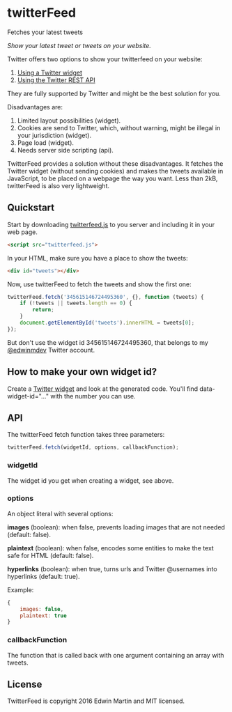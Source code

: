 # twitterFeed

Fetches your latest tweets

_Show your latest tweet or tweets on your website._

Twitter offers two options to show your twitterfeed on your website:
  
1. [Using a Twitter widget](https://dev.twitter.com/web/overview)
2. [Using the Twitter REST API](https://dev.twitter.com/rest/public)

They are fully supported by Twitter and might be the best solution for you.

Disadvantages are:

1. Limited layout possibilities (widget).
2. Cookies are send to Twitter, which, without warning, might be illegal in your jurisdiction (widget).
3. Page load (widget).
4. Needs server side scripting (api).

TwitterFeed provides a solution without these disadvantages. It fetches the Twitter widget (without sending
cookies) and makes the tweets available in JavaScript, to be placed on a webpage the way you want.
Less than 2kB, twitterFeed is also very lightweight.

## Quickstart

Start by downloading [twitterfeed.js](twitterfeed.js) to you server and including it in your web page.

```html
<script src="twitterfeed.js">
```

In your HTML, make sure you have a place to show the tweets:

```html
<div id="tweets"></div>
```

Now, use twitterFeed to fetch the tweets and show the first one:

```javascript
twitterFeed.fetch('345615146724495360', {}, function (tweets) {
	if (!tweets || tweets.length == 0) {
		return;
	}
	document.getElementById('tweets').innerHTML = tweets[0];
});
```

But don't use the widget id 345615146724495360, that belongs to my [@edwinmdev](https://twitter.com/edwinmdev) Twitter account.
 
## How to make your own widget id?
 
Create a [Twitter widget](https://twitter.com/settings/widgets/new) and look at the generated code.
You'll find data-widget-id="..." with the number you can use.

## API

The twitterFeed fetch function takes three parameters:

```javascript
twitterFeed.fetch(widgetId, options, callbackFunction);
```

### widgetId
The widget id you get when creating a widget, see above.

### options
An object literal with several options:

**images** (boolean): when false, prevents loading images that are not needed (default: false).

**plaintext** (boolean): when false, encodes some entities to make the text safe for HTML (default: false).    

**hyperlinks** (boolean): when true, turns urls and Twitter @usernames into hyperlinks (default: true).
    
Example:
```javascript
{
	images: false,
	plaintext: true
}
```

### callbackFunction
The function that is called back with one argument containing an array with tweets.

## License

TwitterFeed is  copyright 2016 Edwin Martin and MIT licensed.
